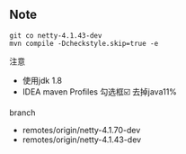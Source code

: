 ## Note

```
git co netty-4.1.43-dev
mvn compile -Dcheckstyle.skip=true -e
```

注意
- 使用jdk 1.8
- IDEA maven Profiles 勾选框☑️ 去掉java11%

branch
- remotes/origin/netty-4.1.70-dev
- remotes/origin/netty-4.1.43-dev 

